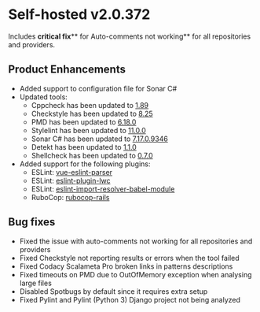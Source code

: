 # Self-hosted v2.0.372

<span style="font-weight: 400;">Includes **critical fix**</span><span
style="font-weight: 400;">** for Auto-comments not working** for all
repositories and providers.</span>

## Product Enhancements

-   Added support to configuration file for Sonar C#
-   Updated tools:
    -   Cppcheck has been updated to
        [1.89](https://sourceforge.net/p/cppcheck/news/2019/09/cppcheck-189/)
    -   Checkstyle has been updated to
        [8.25](https://checkstyle.org/releasenotes.html#Release_8.25)
    -   PMD has been updated to
        [6.18.0](https://pmd.github.io/2019/09/15/PMD-6.18.0/)
    -   Stylelint has been updated to
        [11.0.0](https://github.com/stylelint/stylelint/releases/tag/11.0.0)
    -   Sonar C# has been updated to
        [7.17.0.9346](https://github.com/SonarSource/sonar-dotnet/releases/tag/7.17.0.9346)
    -   Detekt has been updated to
        [1.1.0](https://github.com/arturbosch/detekt/releases/tag/1.1.0)
    -   Shellcheck has been updated to
        [0.7.0](https://github.com/koalaman/shellcheck/releases/tag/v0.7.0)
-   Added support for the following plugins:
    -   <span style="font-weight: 400;">ESLint:
        [vue-eslint-parser](https://github.com/mysticatea/vue-eslint-parser)</span>
    -   <span style="font-weight: 400;">ESLint:
        [eslint-plugin-lwc](https://github.com/salesforce/eslint-plugin-lwc)</span>
    -   <span style="font-weight: 400;">ESLint:
        [eslint-import-resolver-babel-module](https://github.com/tleunen/eslint-import-resolver-babel-module)</span>
    -   <span style="font-weight: 400;">RuboCop:
        [rubocop-rails](https://github.com/rubocop-hq/rubocop-rails)</span>

## Bug fixes

-   Fixed the issue with auto-comments not working for all repositories
    and providers
-   Fixed Checkstyle not reporting results or errors when the tool
    failed
-   Fixed Codacy Scalameta Pro broken links in patterns descriptions
-   Fixed timeouts on PMD due to OutOfMemory exception when analysing
    large files
-   Disabled Spotbugs by default since it requires extra setup
-   Fixed Pylint and Pylint (Python 3) Django project not being analyzed
